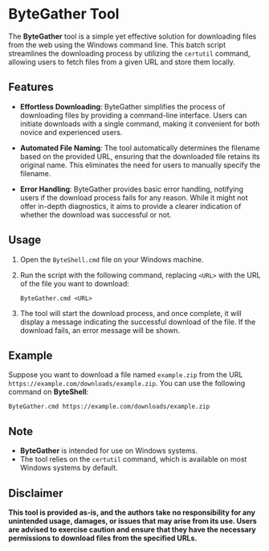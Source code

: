 # ByteGather Tool
The **ByteGather** tool is a simple yet effective solution for downloading files from the web using the Windows command line. This batch script streamlines the downloading process by utilizing the ```certutil``` command, allowing users to fetch files from a given URL and store them locally.

## Features
- **Effortless Downloading**: ByteGather simplifies the process of downloading files by providing a command-line interface. Users can initiate downloads with a single command, making it convenient for both novice and experienced users.

- **Automated File Naming**: The tool automatically determines the filename based on the provided URL, ensuring that the downloaded file retains its original name. This eliminates the need for users to manually specify the filename.

- **Error Handling**: ByteGather provides basic error handling, notifying users if the download process fails for any reason. While it might not offer in-depth diagnostics, it aims to provide a clearer indication of whether the download was successful or not.

## Usage
1. Open the ```ByteShell.cmd``` file on your Windows machine.

2. Run the script with the following command, replacing ```<URL>``` with the URL of the file you want to download:
    ```
    ByteGather.cmd <URL>
    ```

3. The tool will start the download process, and once complete, it will display a message indicating the successful download of the file. If the download fails, an error message will be shown.

## Example
Suppose you want to download a file named ```example.zip``` from the URL ```https://example.com/downloads/example.zip```. You can use the following command on **ByteShell**:
```
ByteGather.cmd https://example.com/downloads/example.zip
```

## Note
- **ByteGather** is intended for use on Windows systems.
- The tool relies on the ```certutil``` command, which is available on most Windows systems by default.

## Disclaimer
**This tool is provided as-is, and the authors take no responsibility for any unintended usage, damages, or issues that may arise from its use. Users are advised to exercise caution and ensure that they have the necessary permissions to download files from the specified URLs.**